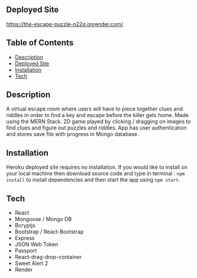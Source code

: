 

## Deployed Site

https://the-escape-puzzle-n22q.onrender.com/

## Table of Contents
* [Description](#description)
* [Deployed Site](#deployed-site)
* [Installation](#installation)
* [Tech](#tech)



## Description
A virtual escape room where users will have to piece together clues and riddles in order to find a key and escape before the killer gets home.  Made using the MERN Stack. 2D game played by clicking / dragging on images to find clues and figure out puzzles and riddles. App has user authentication and stores save file with progress in Mongo database.



## Installation

Heroku deployed site requires no installation. If you would like to install on your local machine then download source code and type in terminal :
` npm install ` to install dependencies and then start the app using ` npm start `.  

## Tech

* React
* Mongoose / Mongo DB
* Bcryptjs
* Bootstrap / React-Bootstrap
* Express
* JSON Web Token
* Passport
* React-drag-drop-container
* Sweet Alert 2
* Render

